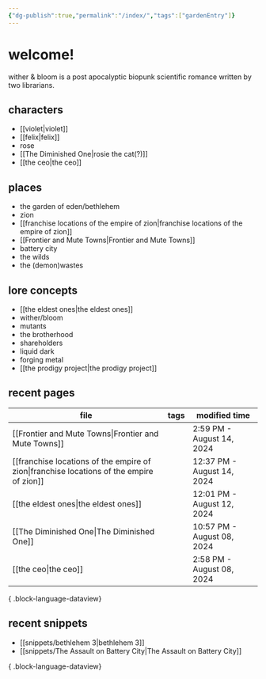 ```yaml
---
{"dg-publish":true,"permalink":"/index/","tags":["gardenEntry"]}
---
```


# welcome!
wither & bloom is a post apocalyptic biopunk scientific romance written by two librarians.

## characters
- [[violet\|violet]]
- [[felix\|felix]]
- rose
- [[The Diminished One\|rosie the cat(?)]]
- [[the ceo\|the ceo]]
## places
- the garden of eden/bethlehem
- zion
- [[franchise locations of the empire of zion\|franchise locations of the empire of zion]]
- [[Frontier and Mute Towns\|Frontier and Mute Towns]]
- battery city
- the wilds
- the (demon)wastes
## lore concepts
- [[the eldest ones\|the eldest ones]]
- wither/bloom
- mutants
- the brotherhood
- shareholders
- liquid dark
- forging metal
- [[the prodigy project\|the prodigy project]]

## recent pages
| file                                                                                        | tags      | modified time              |
| ------------------------------------------------------------------------------------------- | --------- | -------------------------- |
| [[Frontier and Mute Towns\|Frontier and Mute Towns]]                                     | <ul></ul> | 2:59 PM - August 14, 2024  |
| [[franchise locations of the empire of zion\|franchise locations of the empire of zion]] | <ul></ul> | 12:37 PM - August 14, 2024 |
| [[the eldest ones\|the eldest ones]]                                                     | <ul></ul> | 12:01 PM - August 12, 2024 |
| [[The Diminished One\|The Diminished One]]                                               | <ul></ul> | 10:57 PM - August 08, 2024 |
| [[the ceo\|the ceo]]                                                                     | <ul></ul> | 2:58 PM - August 08, 2024  |

{ .block-language-dataview}

## recent snippets
- [[snippets/bethlehem 3\|bethlehem 3]]
- [[snippets/The Assault on Battery City\|The Assault on Battery City]]

{ .block-language-dataview}